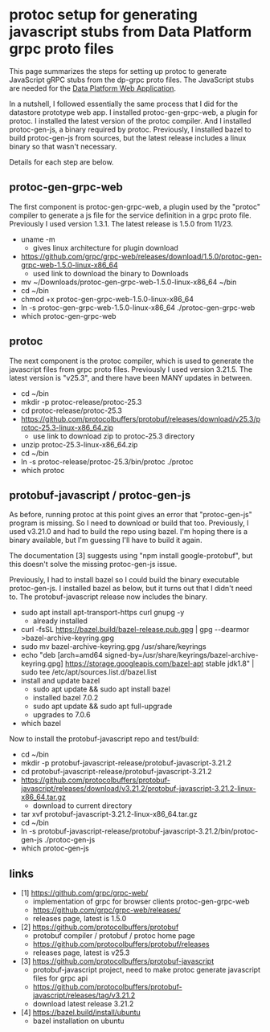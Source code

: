 # protoc setup for generating javascript stubs from Data Platform grpc proto files

This page summarizes the steps for setting up protoc to generate JavaScript gRPC stubs from the dp-grpc proto files.  The JavaScript stubs are needed for the [Data Platform Web Application](https://github.com/osprey-dcs/dp-web-app).

In a nutshell, I followed essentially the same process that I did for the datastore prototype web app.   I installed protoc-gen-grpc-web, a plugin for protoc.  I installed the latest version of the protoc compiler.  And I installed protoc-gen-js, a binary required by protoc.  Previously, I installed bazel to build protoc-gen-js from sources, but the latest release includes a linux binary so that wasn't necessary.

Details for each step are below.

## protoc-gen-grpc-web

The first component is protoc-gen-grpc-web, a plugin used by the "protoc" compiler to generate a js file for the service definition in a grpc proto file.  Previously I used version 1.3.1.  The latest release is 1.5.0 from 11/23.

- uname -m
    - gives linux architecture for plugin download
- https://github.com/grpc/grpc-web/releases/download/1.5.0/protoc-gen-grpc-web-1.5.0-linux-x86_64
    - used link to download the binary to Downloads
- mv ~/Downloads/protoc-gen-grpc-web-1.5.0-linux-x86_64 ~/bin
- cd ~/bin
- chmod +x protoc-gen-grpc-web-1.5.0-linux-x86_64
- ln -s protoc-gen-grpc-web-1.5.0-linux-x86_64 ./protoc-gen-grpc-web
- which protoc-gen-grpc-web

## protoc

The next component is the protoc compiler, which is used to generate the javascript files from grpc proto files.  Previously I used version 3.21.5.  The latest version is "v25.3", and there have been MANY updates in between.

- cd ~/bin
- mkdir -p protoc-release/protoc-25.3
- cd protoc-release/protoc-25.3
- https://github.com/protocolbuffers/protobuf/releases/download/v25.3/protoc-25.3-linux-x86_64.zip
    - use link to download zip to protoc-25.3 directory
- unzip protoc-25.3-linux-x86_64.zip
- cd ~/bin
- ln -s protoc-release/protoc-25.3/bin/protoc ./protoc
- which protoc

## protobuf-javascript / protoc-gen-js

As before, running protoc at this point gives an error that "protoc-gen-js" program is missing.  So I need to download or build that too.  Previously, I used v3.21.0 and had to build the repo using bazel.  I'm hoping there is a binary available, but I'm guessing I'll have to build it again.

The documentation [3] suggests using "npm install google-protobuf", but this doesn't solve the missing protoc-gen-js issue.

Previously, I had to install bazel so I could build the binary executable protoc-gen-js.  I installed bazel as below, but it turns out that I didn't need to.  The protobuf-javascript release now includes the binary.

- sudo apt install apt-transport-https curl gnupg -y
    - already installed
- curl -fsSL https://bazel.build/bazel-release.pub.gpg | gpg --dearmor >bazel-archive-keyring.gpg
- sudo mv bazel-archive-keyring.gpg /usr/share/keyrings
- echo "deb [arch=amd64 signed-by=/usr/share/keyrings/bazel-archive-keyring.gpg] https://storage.googleapis.com/bazel-apt stable jdk1.8" | sudo tee /etc/apt/sources.list.d/bazel.list
- install and update bazel
    - sudo apt update && sudo apt install bazel
    - installed bazel 7.0.2
    - sudo apt update && sudo apt full-upgrade
    - upgrades to 7.0.6
- which bazel

Now to install the protobuf-javascript repo and test/build:

- cd ~/bin
- mkdir -p protobuf-javascript-release/protobuf-javascript-3.21.2
- cd protobuf-javascript-release/protobuf-javascript-3.21.2
- https://github.com/protocolbuffers/protobuf-javascript/releases/download/v3.21.2/protobuf-javascript-3.21.2-linux-x86_64.tar.gz
    - download to current directory
- tar xvf protobuf-javascript-3.21.2-linux-x86_64.tar.gz
- cd ~/bin
- ln -s protobuf-javascript-release/protobuf-javascript-3.21.2/bin/protoc-gen-js ./protoc-gen-js
- which protoc-gen-js

## links

- [1] https://github.com/grpc/grpc-web/
    - implementation of grpc for browser clients protoc-gen-grpc-web
    - https://github.com/grpc/grpc-web/releases/
    - releases page, latest is 1.5.0
- [2] https://github.com/protocolbuffers/protobuf
    - protobuf compiler / protobuf / protoc home page
    - https://github.com/protocolbuffers/protobuf/releases
    - releases page, latest is v25.3
- [3] https://github.com/protocolbuffers/protobuf-javascript
    - protobuf-javascript project, need to make protoc generate javascript files for grpc api
    - https://github.com/protocolbuffers/protobuf-javascript/releases/tag/v3.21.2
    - download latest release 3.21.2
- [4] https://bazel.build/install/ubuntu
    - bazel installation on ubuntu
